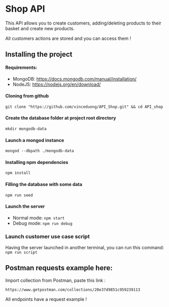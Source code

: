 # Shop API

This API allows you to create customers, adding/deleting products to their basket and create new products.

All customers actions are stored and you can access them !

## Installing the project

#### Requirements:
* MongoDB: https://docs.mongodb.com/manual/installation/
* NodeJS: https://nodejs.org/en/download/

#### Cloning from github
```git clone "https://github.com/vinceduong/API_Shop.git" && cd API_shop```

#### Create the database folder at project root directory
```mkdir mongodb-data```

#### Launch a mongod instance
```mongod --dbpath ./mongodb-data```

#### Installing npm dependencies
```npm install```

#### Filling the database with some data
```npm run seed```

#### Launch the server
* Normal mode: ```npm start```
* Debug mode: ```npm run debug```

### Launch customer use case script
Having the server launched in another terminal, you can run this command: 
```npm run script```

## Postman requests example here:

Import collection from Postman, paste this link : 

```https://www.getpostman.com/collections/20e37d9851c959239113```

All endpoints have a request example !
